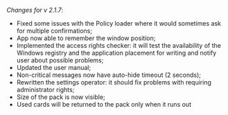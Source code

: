 _Changes for v 2.1.7_:
- Fixed some issues with the Policy loader where it would sometimes ask for multiple confirmations;
- App now able to remember the window position;
- Implemented the access rights checker: it will test the availability of the Windows registry and the application placement for writing and notify user about possible problems;
- Updated the user manual;
- Non-critical messages now have auto-hide timeout (2 seconds);
- Rewritten the settings operator: it should fix problems with requiring administrator rights;
- Size of the pack is now visible;
- Used cards will be returned to the pack only when it runs out
